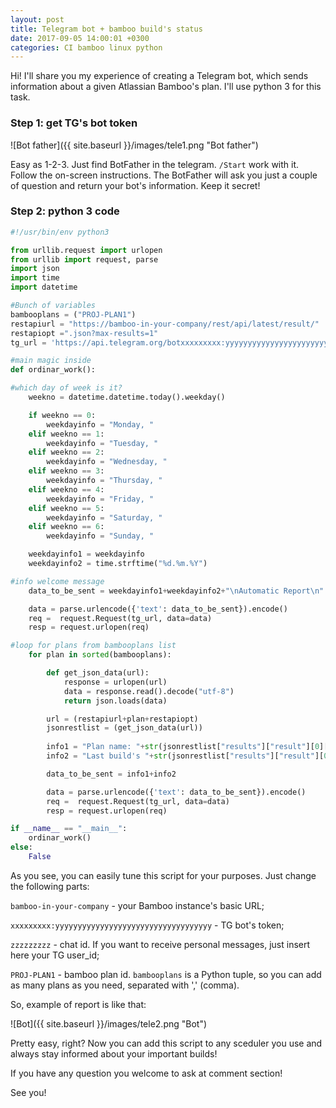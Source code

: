 ```yaml
---
layout: post
title: Telegram bot + bamboo build's status
date: 2017-09-05 14:00:01 +0300
categories: CI bamboo linux python
---
```


Hi! I'll share you my experience of creating a Telegram bot, which sends information about a given Atlassian Bamboo's plan. I'll use python 3 for this task.

### Step 1: get TG's bot token

![Bot father]({{ site.baseurl }}/images/tele1.png "Bot father")

Easy as 1-2-3. Just find BotFather in the telegram. `/Start` work with it. Follow the on-screen instructions. The BotFather will ask you just a couple of question and return your bot's information. Keep it secret!

### Step 2: python 3 code

```python
#!/usr/bin/env python3

from urllib.request import urlopen
from urllib import request, parse
import json
import time
import datetime

#Bunch of variables
bambooplans = ("PROJ-PLAN1")
restapiurl = "https://bamboo-in-your-company/rest/api/latest/result/"
restapiopt =".json?max-results=1"
tg_url = 'https://api.telegram.org/botxxxxxxxxx:yyyyyyyyyyyyyyyyyyyyyyyyyyyyyyyyyyy/sendMessage?chat_id=zzzzzzzzz'

#main magic inside
def ordinar_work():

#which day of week is it?
	weekno = datetime.datetime.today().weekday()

	if weekno == 0:
		weekdayinfo = "Monday, "
	elif weekno == 1:
		weekdayinfo = "Tuesday, "
	elif weekno == 2:
		weekdayinfo = "Wednesday, "
	elif weekno == 3:
		weekdayinfo = "Thursday, "
	elif weekno == 4:
		weekdayinfo = "Friday, "
	elif weekno == 5:
		weekdayinfo = "Saturday, "
	elif weekno == 6:
		weekdayinfo = "Sunday, "

	weekdayinfo1 = weekdayinfo
	weekdayinfo2 = time.strftime("%d.%m.%Y")

#info welcome message
	data_to_be_sent = weekdayinfo1+weekdayinfo2+"\nAutomatic Report\n"

	data = parse.urlencode({'text': data_to_be_sent}).encode()
	req =  request.Request(tg_url, data=data)
	resp = request.urlopen(req)

#loop for plans from bambooplans list
	for plan in sorted(bambooplans):

		def get_json_data(url):
			response = urlopen(url)
			data = response.read().decode("utf-8")
			return json.loads(data)

		url = (restapiurl+plan+restapiopt)
		jsonrestlist = (get_json_data(url))
		
		info1 = "Plan name: "+str(jsonrestlist["results"]["result"][0]["plan"]["name"])+"\n"
		info2 = "Last build's "+str(jsonrestlist["results"]["result"][0]["buildNumber"])+" status is "+str(jsonrestlist["results"]["result"][0]["buildState"])+"\n"

		data_to_be_sent = info1+info2

		data = parse.urlencode({'text': data_to_be_sent}).encode()
		req =  request.Request(tg_url, data=data)
		resp = request.urlopen(req)

if __name__ == "__main__":
	ordinar_work()
else:
	False
```

As you see, you can easily tune this script for your purposes. Just change the following parts:

`bamboo-in-your-company` - your Bamboo instance's basic URL;

`xxxxxxxxx:yyyyyyyyyyyyyyyyyyyyyyyyyyyyyyyyyyy` - TG bot's token;

`zzzzzzzzz` - chat id. If you want to receive personal messages, just insert here your TG user_id;

`PROJ-PLAN1` - bamboo plan id. `bambooplans` is a Python tuple, so you can add as many plans as you need, separated with ',' (comma).  

So, example of report is like that:

![Bot]({{ site.baseurl }}/images/tele2.png "Bot")

Pretty easy, right? Now you can add this script to any sceduler you use and always stay informed about your important builds! 

If you have any question you welcome to ask at comment section!

See you!

